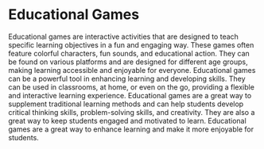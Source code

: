 # Educational Games

Educational games are interactive activities that are designed to teach specific learning objectives in a fun and engaging way. These games often feature colorful characters, fun sounds, and educational action. They can be found on various platforms and are designed for different age groups, making learning accessible and enjoyable for everyone. Educational games can be a powerful tool in enhancing learning and developing skills. They can be used in classrooms, at home, or even on the go, providing a flexible and interactive learning experience. Educational games are a great way to supplement traditional learning methods and can help students develop critical thinking skills, problem-solving skills, and creativity. They are also a great way to keep students engaged and motivated to learn. Educational games are a great way to enhance learning and make it more enjoyable for students.

